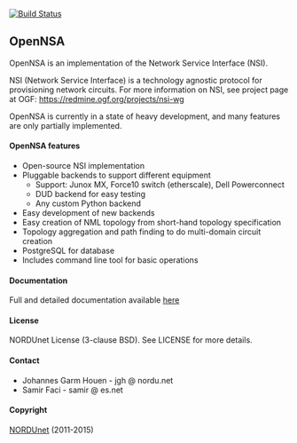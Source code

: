 [![Build Status](https://cloud.drone.io/api/badges/NORDUnet/opennsa/status.svg)](https://cloud.drone.io/NORDUnet/opennsa)

OpenNSA
-------

OpenNSA is an implementation of the Network Service Interface (NSI).

NSI (Network Service Interface) is a technology agnostic protocol for
provisioning network circuits. For more information on NSI, see project page at
OGF: https://redmine.ogf.org/projects/nsi-wg

OpenNSA is currently in a state of heavy development, and many features are
only partially implemented.


#### OpenNSA features

* Open-source NSI implementation
* Pluggable backends to support different equipment
  * Support: Junox MX, Force10 switch (etherscale), Dell Powerconnect
  * DUD backend for easy testing
  * Any custom Python backend
* Easy development of new backends
* Easy creation of NML topology from short-hand topology specification
* Topology aggregation and path finding to do multi-domain circuit creation
* PostgreSQL for database
* Includes command line tool for basic operations

#### Documentation 

Full and detailed documentation available [here](https://NORDUnet.github.io/opennsa/)


#### License

NORDUnet License (3-clause BSD). See LICENSE for more details.

#### Contact

* Johannes Garm Houen - jgh @ nordu.net
* Samir Faci - samir @ es.net

#### Copyright

[NORDUnet](http://www.nordu.net) (2011-2015)


